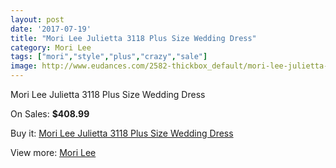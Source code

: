 ```yaml
---
layout: post
date: '2017-07-19'
title: "Mori Lee Julietta 3118 Plus Size Wedding Dress"
category: Mori Lee
tags: ["mori","style","plus","crazy","sale"]
image: http://www.eudances.com/2582-thickbox_default/mori-lee-julietta-3118-plus-size-wedding-dress.jpg
---
```

Mori Lee Julietta 3118 Plus Size Wedding Dress

On Sales: **$408.99**
<a href="https://www.eudances.com/en/mori-lee/861-mori-lee-julietta-3118-plus-size-wedding-dress.html"><amp-img layout="responsive" width="600" height="600" src="//www.eudances.com/2582-thickbox_default/mori-lee-julietta-3118-plus-size-wedding-dress.jpg" alt="Mori Lee Julietta 3118 Plus Size Wedding Dress 0" /></a>
<a href="https://www.eudances.com/en/mori-lee/861-mori-lee-julietta-3118-plus-size-wedding-dress.html"><amp-img layout="responsive" width="600" height="600" src="//www.eudances.com/2584-thickbox_default/mori-lee-julietta-3118-plus-size-wedding-dress.jpg" alt="Mori Lee Julietta 3118 Plus Size Wedding Dress 1" /></a>
<a href="https://www.eudances.com/en/mori-lee/861-mori-lee-julietta-3118-plus-size-wedding-dress.html"><amp-img layout="responsive" width="600" height="600" src="//www.eudances.com/2583-thickbox_default/mori-lee-julietta-3118-plus-size-wedding-dress.jpg" alt="Mori Lee Julietta 3118 Plus Size Wedding Dress 2" /></a>

Buy it: [Mori Lee Julietta 3118 Plus Size Wedding Dress](https://www.eudances.com/en/mori-lee/861-mori-lee-julietta-3118-plus-size-wedding-dress.html "Mori Lee Julietta 3118 Plus Size Wedding Dress")

View more: [Mori Lee](https://www.eudances.com/en/9-mori-lee "Mori Lee")